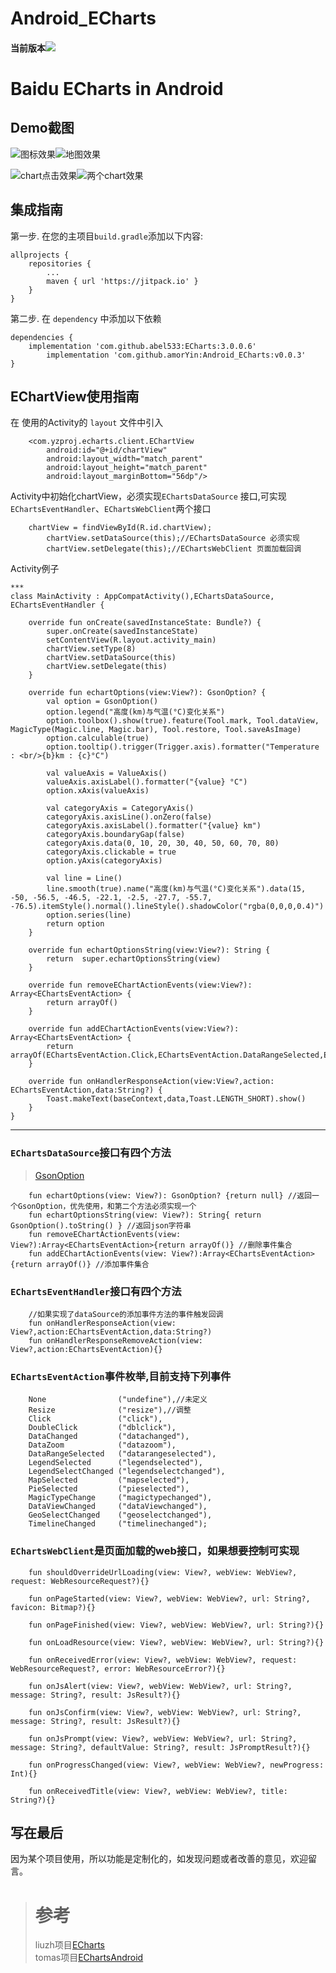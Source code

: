 # Android_ECharts
#### 当前版本[![](https://jitpack.io/v/amorYin/Android_ECharts.svg)](https://jitpack.io/#amorYin/Android_ECharts)
# Baidu ECharts in Android
## Demo截图

![图标效果](https://github.com/amorYin/Android_ECharts/blob/master/images/331581665532_.pic.jpg)![地图效果](https://github.com/amorYin/Android_ECharts/blob/master/images/341581665533_.pic.jpg)

![chart点击效果](https://github.com/amorYin/Android_ECharts/blob/master/images/331581665536_.pic.jpg)![两个chart效果](https://github.com/amorYin/Android_ECharts/blob/master/images/331581665535_.pic.jpg)

## 集成指南
第一步. 在您的主项目`build.gradle`添加以下内容:

	allprojects {
		repositories {
			...
			maven { url 'https://jitpack.io' }
		}
	}

第二步. 在 `dependency` 中添加以下依赖

	dependencies {
		implementation 'com.github.abel533:ECharts:3.0.0.6'
	        implementation 'com.github.amorYin:Android_ECharts:v0.0.3'
	}
## EChartView使用指南
在 使用的Activity的 `layout` 文件中引入
```
    <com.yzproj.echarts.client.EChartView
       	android:id="@+id/chartView"
        android:layout_width="match_parent"
        android:layout_height="match_parent"
        android:layout_marginBottom="56dp"/>
```
Activity中初始化chartView，必须实现`EChartsDataSource` 接口,可实现`EChartsEventHandler`、`EChartsWebClient`两个接口
```
	chartView = findViewById(R.id.chartView);
        chartView.setDataSource(this);//EChartsDataSource 必须实现
        chartView.setDelegate(this);//EChartsWebClient 页面加载回调 
```
Activity例子
```
***
class MainActivity : AppCompatActivity(),EChartsDataSource, EChartsEventHandler {

    override fun onCreate(savedInstanceState: Bundle?) {
        super.onCreate(savedInstanceState)
        setContentView(R.layout.activity_main)
        chartView.setType(8)
        chartView.setDataSource(this)
        chartView.setDelegate(this)
    }

    override fun echartOptions(view:View?): GsonOption? {
        val option = GsonOption()
        option.legend("高度(km)与气温(°C)变化关系")
        option.toolbox().show(true).feature(Tool.mark, Tool.dataView, MagicType(Magic.line, Magic.bar), Tool.restore, Tool.saveAsImage)
        option.calculable(true)
        option.tooltip().trigger(Trigger.axis).formatter("Temperature : <br/>{b}km : {c}°C")

        val valueAxis = ValueAxis()
        valueAxis.axisLabel().formatter("{value} °C")
        option.xAxis(valueAxis)

        val categoryAxis = CategoryAxis()
        categoryAxis.axisLine().onZero(false)
        categoryAxis.axisLabel().formatter("{value} km")
        categoryAxis.boundaryGap(false)
        categoryAxis.data(0, 10, 20, 30, 40, 50, 60, 70, 80)
        categoryAxis.clickable = true
        option.yAxis(categoryAxis)

        val line = Line()
        line.smooth(true).name("高度(km)与气温(°C)变化关系").data(15, -50, -56.5, -46.5, -22.1, -2.5, -27.7, -55.7, -76.5).itemStyle().normal().lineStyle().shadowColor("rgba(0,0,0,0.4)")
        option.series(line)
        return option
    }

    override fun echartOptionsString(view:View?): String {
        return  super.echartOptionsString(view)
    }

    override fun removeEChartActionEvents(view:View?): Array<EChartsEventAction> {
        return arrayOf()
    }

    override fun addEChartActionEvents(view:View?): Array<EChartsEventAction> {
        return arrayOf(EChartsEventAction.Click,EChartsEventAction.DataRangeSelected,EChartsEventAction.LegendSelectChanged)
    }

    override fun onHandlerResponseAction(view:View?,action: EChartsEventAction,data:String?) {
        Toast.makeText(baseContext,data,Toast.LENGTH_SHORT).show()
    }
}

```
---
### `EChartsDataSource`接口有四个方法
>[GsonOption](https://github.com/amorYin/ECharts)
```
    fun echartOptions(view: View?): GsonOption? {return null} //返回一个GsonOption，优先使用，和第二个方法必须实现一个
    fun echartOptionsString(view: View?): String{ return GsonOption().toString() } //返回json字符串
    fun removeEChartActionEvents(view: View?):Array<EChartsEventAction>{return arrayOf()} //删除事件集合
    fun addEChartActionEvents(view: View?):Array<EChartsEventAction>{return arrayOf()} //添加事件集合
```
### `EChartsEventHandler`接口有四个方法
```
    //如果实现了dataSource的添加事件方法的事件触发回调
    fun onHandlerResponseAction(view: View?,action:EChartsEventAction,data:String?)
    fun onHandlerResponseRemoveAction(view: View?,action:EChartsEventAction){}
```
### `EChartsEventAction`事件枚举,目前支持下列事件
```
    None                ("undefine"),//未定义
    Resize              ("resize"),//调整
    Click               ("click"),
    DoubleClick         ("dblclick"),
    DataChanged         ("datachanged"),
    DataZoom            ("datazoom"),
    DataRangeSelected   ("datarangeselected"),
    LegendSelected      ("legendselected"),
    LegendSelectChanged ("legendselectchanged"),
    MapSelected         ("mapselected"),
    PieSelected         ("pieselected"),
    MagicTypeChange     ("magictypechanged"),
    DataViewChanged     ("dataViewchanged"),
    GeoSelectChanged    ("geoselectchanged"),
    TimelineChanged     ("timelinechanged");
```
### `EChartsWebClient`是页面加载的web接口，如果想要控制可实现
```
    fun shouldOverrideUrlLoading(view: View?, webView: WebView?, request: WebResourceRequest?){}

    fun onPageStarted(view: View?, webView: WebView?, url: String?, favicon: Bitmap?){}

    fun onPageFinished(view: View?, webView: WebView?, url: String?){}

    fun onLoadResource(view: View?, webView: WebView?, url: String?){}

    fun onReceivedError(view: View?, webView: WebView?, request: WebResourceRequest?, error: WebResourceError?){}

    fun onJsAlert(view: View?, webView: WebView?, url: String?, message: String?, result: JsResult?){}

    fun onJsConfirm(view: View?, webView: WebView?, url: String?, message: String?, result: JsResult?){}

    fun onJsPrompt(view: View?, webView: WebView?, url: String?, message: String?, defaultValue: String?, result: JsPromptResult?){}

    fun onProgressChanged(view: View?, webView: WebView?, newProgress: Int){}

    fun onReceivedTitle(view: View?, webView: WebView?, title: String?){}
```
## 写在最后
因为某个项目使用，所以功能是定制化的，如发现问题或者改善的意见，欢迎留言。

># 参考
>liuzh项目[ECharts](https://github.com/abel533/ECharts)<br>
>tomas项目[EChartsAndroid](https://github.com/kontafu/EChartsAndroid)
